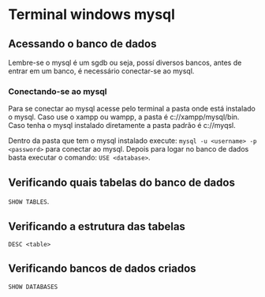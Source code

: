# Terminal windows mysql

## Acessando o banco de dados

Lembre-se o mysql é um sgdb ou seja, possí diversos bancos, antes de entrar em um
banco, é necessário conectar-se ao mysql.

### Conectando-se ao mysql

Para se conectar ao mysql acesse pelo terminal a pasta onde está instalado o 
mysql. Caso use o xampp ou wampp, a pasta é c://xampp/mysql/bin. Caso tenha
o mysql instalado diretamente a pasta padrão é c://myqsl.

Dentro da pasta que tem o mysql instalado execute: `mysql -u <username> -p <password>` 
para conectar ao mysql. Depois para logar no banco de dados basta executar o comando:
`USE <database>`.

## Verificando quais tabelas do banco de dados

`SHOW TABLES`.

## Verificando a estrutura das tabelas

`DESC <table>`

## Verificando bancos de dados criados

`SHOW DATABASES`